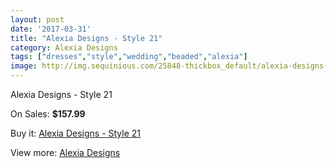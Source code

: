 ```yaml
---
layout: post
date: '2017-03-31'
title: "Alexia Designs - Style 21"
category: Alexia Designs
tags: ["dresses","style","wedding","beaded","alexia"]
image: http://img.sequinious.com/25848-thickbox_default/alexia-designs-style-21.jpg
---
```

Alexia Designs - Style 21

On Sales: **$157.99**
<a href="https://www.sequinious.com/alexia-designs/5290-alexia-designs-style-21.html"><amp-img layout="responsive" width="600" height="600" src="//img.sequinious.com/25848-thickbox_default/alexia-designs-style-21.jpg" alt="Alexia Designs - Style 21 0" /></a>

Buy it: [Alexia Designs - Style 21](https://www.sequinious.com/alexia-designs/5290-alexia-designs-style-21.html "Alexia Designs - Style 21")

View more: [Alexia Designs](https://www.sequinious.com/33-alexia-designs "Alexia Designs")